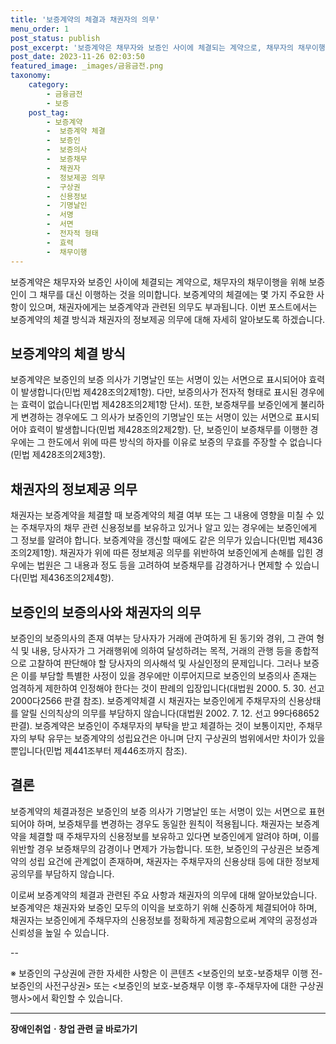 ```yaml
---
title: '보증계약의 체결과 채권자의 의무'
menu_order: 1
post_status: publish
post_excerpt: '보증계약은 채무자와 보증인 사이에 체결되는 계약으로, 채무자의 채무이행을 위해 보증인이 그 채무를 대신 이행하는 것을 의미합니다. 보증계약의 체결에는 몇 가지 주요한 사항이 있으며, 채권자에게는 보증계약과 관련된 의무도 부과됩니다. 이번 포스트에서는 보증계약의 체결 방식과 채권자의 정보제공 의무에 대해 자세히 알아보도록 하겠습니다.'
post_date: 2023-11-26 02:03:50
featured_image: _images/금융금전.png
taxonomy:
    category:
        - 금융금전
        - 보증
    post_tag:
        - 보증계약
        -  보증계약 체결
        -  보증인
        -  보증의사
        -  보증채무
        -  채권자
        -  정보제공 의무
        -  구상권
        -  신용정보
        -  기명날인
        -  서명
        -  서면
        -  전자적 형태
        -  효력
        -  채무이행
---
```



보증계약은 채무자와 보증인 사이에 체결되는 계약으로, 채무자의 채무이행을 위해 보증인이 그 채무를 대신 이행하는 것을 의미합니다. 보증계약의 체결에는 몇 가지 주요한 사항이 있으며, 채권자에게는 보증계약과 관련된 의무도 부과됩니다. 이번 포스트에서는 보증계약의 체결 방식과 채권자의 정보제공 의무에 대해 자세히 알아보도록 하겠습니다.

## 보증계약의 체결 방식

보증계약은 보증인의 보증 의사가 기명날인 또는 서명이 있는 서면으로 표시되어야 효력이 발생합니다(민법 제428조의2제1항). 다만, 보증의사가 전자적 형태로 표시된 경우에는 효력이 없습니다(민법 제428조의2제1항 단서). 또한, 보증채무를 보증인에게 불리하게 변경하는 경우에도 그 의사가 보증인의 기명날인 또는 서명이 있는 서면으로 표시되어야 효력이 발생합니다(민법 제428조의2제2항). 단, 보증인이 보증채무를 이행한 경우에는 그 한도에서 위에 따른 방식의 하자를 이유로 보증의 무효를 주장할 수 없습니다(민법 제428조의2제3항).

## 채권자의 정보제공 의무

채권자는 보증계약을 체결할 때 보증계약의 체결 여부 또는 그 내용에 영향을 미칠 수 있는 주채무자의 채무 관련 신용정보를 보유하고 있거나 알고 있는 경우에는 보증인에게 그 정보를 알려야 합니다. 보증계약을 갱신할 때에도 같은 의무가 있습니다(민법 제436조의2제1항). 채권자가 위에 따른 정보제공 의무를 위반하여 보증인에게 손해를 입힌 경우에는 법원은 그 내용과 정도 등을 고려하여 보증채무를 감경하거나 면제할 수 있습니다(민법 제436조의2제4항).

## 보증인의 보증의사와 채권자의 의무

보증인의 보증의사의 존재 여부는 당사자가 거래에 관여하게 된 동기와 경위, 그 관여 형식 및 내용, 당사자가 그 거래행위에 의하여 달성하려는 목적, 거래의 관행 등을 종합적으로 고찰하여 판단해야 할 당사자의 의사해석 및 사실인정의 문제입니다. 그러나 보증은 이를 부담할 특별한 사정이 있을 경우에만 이루어지므로 보증인의 보증의사 존재는 엄격하게 제한하여 인정해야 한다는 것이 판례의 입장입니다(대법원 2000. 5. 30. 선고 2000다2566 판결 참조). 보증계약체결 시 채권자는 보증인에게 주채무자의 신용상태를 알릴 신의칙상의 의무를 부담하지 않습니다(대법원 2002. 7. 12. 선고 99다68652 판결). 보증계약은 보증인이 주채무자의 부탁을 받고 체결하는 것이 보통이지만, 주채무자의 부탁 유무는 보증계약의 성립요건은 아니며 단지 구상권의 범위에서만 차이가 있을 뿐입니다(민법 제441조부터 제446조까지 참조).

## 결론

보증계약의 체결과정은 보증인의 보증 의사가 기명날인 또는 서명이 있는 서면으로 표현되어야 하며, 보증채무를 변경하는 경우도 동일한 원칙이 적용됩니다. 채권자는 보증계약을 체결할 때 주채무자의 신용정보를 보유하고 있다면 보증인에게 알려야 하며, 이를 위반할 경우 보증채무의 감경이나 면제가 가능합니다. 또한, 보증인의 구상권은 보증계약의 성립 요건에 관계없이 존재하며, 채권자는 주채무자의 신용상태 등에 대한 정보제공의무를 부담하지 않습니다.

이로써 보증계약의 체결과 관련된 주요 사항과 채권자의 의무에 대해 알아보았습니다. 보증계약은 채권자와 보증인 모두의 이익을 보호하기 위해 신중하게 체결되어야 하며, 채권자는 보증인에게 주채무자의 신용정보를 정확하게 제공함으로써 계약의 공정성과 신뢰성을 높일 수 있습니다.

-- 

※ 보증인의 구상권에 관한 자세한 사항은 이 콘텐츠 <보증인의 보호-보증채무 이행 전-보증인의 사전구상권> 또는 <보증인의 보호-보증채무 이행 후-주채무자에 대한 구상권 행사>에서 확인할 수 있습니다.
<!-- wp:separator -->
<hr class="wp-block-separator has-alpha-channel-opacity"/>
<!-- /wp:separator -->

<!-- wp:group {"backgroundColor":"base","layout":{"type":"constrained"}} -->
<div class="wp-block-group has-base-background-color has-background"><!-- wp:paragraph {"align":"center","fontSize":"medium"} -->
<p class="has-text-align-center has-large-font-size"><strong>장애인취업ㆍ창업 관련 글 바로가기</strong></p>
<!-- /wp:paragraph -->


<!-- wp:latest-posts
{"categories":[{"id":12749,"count":19,"description":"","link":"https://uknowlaw.com/category/%ec%9e%a5%ec%95%a0%ec%9d%b8%ec%b7%a8%ec%97%85%e3%86%8d%ec%b0%bd%ec%97%85/","name":"장애인취업ㆍ창업","slug":"장애인취업ㆍ창업","taxonomy":"category","parent":0,"meta":[],"_links":{"self":[{"href":"https://uknowlaw.com/wp-json/wp/v2/categories/12749"}],"collection":[{"href":"https://uknowlaw.com/wp-json/wp/v2/categories"}],"about":[{"href":"https://uknowlaw.com/wp-json/wp/v2/taxonomies/category"}],"wp:post_type":[{"href":"https://uknowlaw.com/wp-json/wp/v2/posts?categories=12749"}],"curies":[{"name":"wp","href":"https://api.w.org/{rel}","templated":true}]}}],"postsToShow":100,"excerptLength":28,"postLayout":"grid","columns":2,"featuredImageAlign":"left","featuredImageSizeSlug":"large","fontSize":"small"} /--></div>
<!-- /wp:group -->